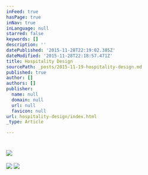 ```yaml
---
inFeed: true
hasPage: true
inNav: true
inLanguage: null
starred: false
keywords: []
description: ''
datePublished: '2015-11-28T22:19:02.385Z'
dateModified: '2015-11-28T22:18:57.471Z'
title: Hospitality Design
sourcePath: _posts/2015-11-19-hospitality-design.md
published: true
author: []
authors: []
publisher:
  name: null
  domain: null
  url: null
  favicon: null
url: hospitality-design/index.html
_type: Article

---
```

# ![](https://the-grid-user-content.s3-us-west-2.amazonaws.com/9215c8b2-7fc4-4d24-a719-989231f47401.png)
![](https://the-grid-user-content.s3-us-west-2.amazonaws.com/a4d90451-fb4c-4b4f-a074-a607672cdbb3.png)
![](https://the-grid-user-content.s3-us-west-2.amazonaws.com/f6881f80-09ee-4f0e-9120-e56de82bb8b2.png)